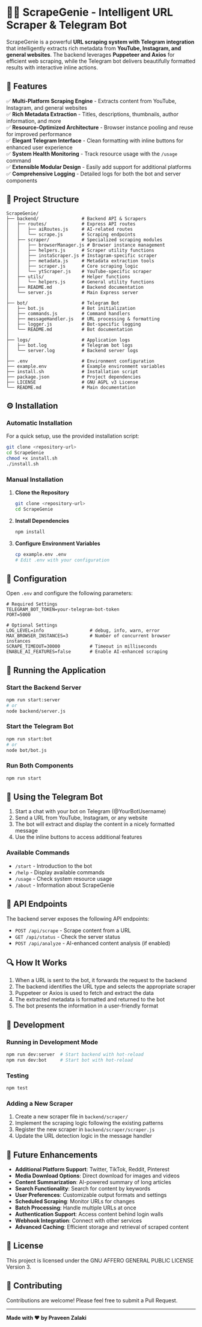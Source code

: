# **🧞‍♂️ ScrapeGenie - Intelligent URL Scraper & Telegram Bot**

ScrapeGenie is a powerful **URL scraping system with Telegram integration** that intelligently extracts rich metadata from **YouTube, Instagram, and general websites**. The backend leverages **Puppeteer and Axios** for efficient web scraping, while the Telegram bot delivers beautifully formatted results with interactive inline actions.


## **🚀 Features**

✅ **Multi-Platform Scraping Engine** - Extracts content from YouTube, Instagram, and general websites  
✅ **Rich Metadata Extraction** - Titles, descriptions, thumbnails, author information, and more  
✅ **Resource-Optimized Architecture** - Browser instance pooling and reuse for improved performance  
✅ **Elegant Telegram Interface** - Clean formatting with inline buttons for enhanced user experience  
✅ **System Health Monitoring** - Track resource usage with the `/usage` command  
✅ **Extensible Modular Design** - Easily add support for additional platforms  
✅ **Comprehensive Logging** - Detailed logs for both the bot and server components  

## **📂 Project Structure**

```
ScrapeGenie/
├── backend/                # Backend API & Scrapers
│   ├── routes/             # Express API routes
│   │   ├── aiRoutes.js     # AI-related routes
│   │   └── scrape.js       # Scraping endpoints
│   ├── scraper/            # Specialized scraping modules
│   │   ├── browserManager.js # Browser instance management
│   │   ├── helpers.js      # Scraper utility functions
│   │   ├── instaScraper.js # Instagram-specific scraper
│   │   ├── metadata.js     # Metadata extraction tools
│   │   ├── scraper.js      # Core scraping logic
│   │   └── ytScraper.js    # YouTube-specific scraper
│   ├── utils/              # Helper functions
│   │   └── helpers.js      # General utility functions
│   ├── README.md           # Backend documentation
│   └── server.js           # Main Express server
│
├── bot/                    # Telegram Bot
│   ├── bot.js              # Bot initialization
│   ├── commands.js         # Command handlers
│   ├── messageHandler.js   # URL processing & formatting
│   ├── logger.js           # Bot-specific logging
│   └── README.md           # Bot documentation
│
├── logs/                   # Application logs
│   ├── bot.log             # Telegram bot logs
│   └── server.log          # Backend server logs
│
├── .env                    # Environment configuration
├── example.env             # Example environment variables
├── install.sh              # Installation script
├── package.json            # Project dependencies
├── LICENSE                 # GNU AGPL v3 License
└── README.md               # Main documentation
```

## **⚙️ Installation**

### **Automatic Installation**

For a quick setup, use the provided installation script:

```sh
git clone <repository-url>
cd ScrapeGenie
chmod +x install.sh
./install.sh
```

### **Manual Installation**

1. **Clone the Repository**
   ```sh
   git clone <repository-url>
   cd ScrapeGenie
   ```

2. **Install Dependencies**
   ```sh
   npm install
   ```

3. **Configure Environment Variables**
   ```sh
   cp example.env .env
   # Edit .env with your configuration
   ```

## **🔧 Configuration**

Open `.env` and configure the following parameters:

```env
# Required Settings
TELEGRAM_BOT_TOKEN=your-telegram-bot-token
PORT=5000

# Optional Settings
LOG_LEVEL=info                 # debug, info, warn, error
MAX_BROWSER_INSTANCES=3        # Number of concurrent browser instances
SCRAPE_TIMEOUT=30000           # Timeout in milliseconds
ENABLE_AI_FEATURES=false       # Enable AI-enhanced scraping
```

## **🚀 Running the Application**

### **Start the Backend Server**

```sh
npm run start:server
# or
node backend/server.js
```

### **Start the Telegram Bot**

```sh
npm run start:bot
# or
node bot/bot.js
```

### **Run Both Components**

```sh
npm run start
```

## **📱 Using the Telegram Bot**

1. Start a chat with your bot on Telegram (@YourBotUsername)
2. Send a URL from YouTube, Instagram, or any website
3. The bot will extract and display the content in a nicely formatted message
4. Use the inline buttons to access additional features

### **Available Commands**

- `/start` - Introduction to the bot
- `/help` - Display available commands
- `/usage` - Check system resource usage
- `/about` - Information about ScrapeGenie

## **🧩 API Endpoints**

The backend server exposes the following API endpoints:

- `POST /api/scrape` - Scrape content from a URL
- `GET /api/status` - Check the server status
- `POST /api/analyze` - AI-enhanced content analysis (if enabled)

## **🔍 How It Works**

1. When a URL is sent to the bot, it forwards the request to the backend
2. The backend identifies the URL type and selects the appropriate scraper
3. Puppeteer or Axios is used to fetch and extract the data
4. The extracted metadata is formatted and returned to the bot
5. The bot presents the information in a user-friendly format

## **🔧 Development**

### **Running in Development Mode**

```sh
npm run dev:server  # Start backend with hot-reload
npm run dev:bot     # Start bot with hot-reload
```

### **Testing**

```sh
npm test
```

### **Adding a New Scraper**

1. Create a new scraper file in `backend/scraper/`
2. Implement the scraping logic following the existing patterns
3. Register the new scraper in `backend/scraper/scraper.js`
4. Update the URL detection logic in the message handler

## **🚀 Future Enhancements**

- **Additional Platform Support**: Twitter, TikTok, Reddit, Pinterest
- **Media Download Options**: Direct download for images and videos
- **Content Summarization**: AI-powered summary of long articles
- **Search Functionality**: Search for content by keywords
- **User Preferences**: Customizable output formats and settings
- **Scheduled Scraping**: Monitor URLs for changes
- **Batch Processing**: Handle multiple URLs at once
- **Authentication Support**: Access content behind login walls
- **Webhook Integration**: Connect with other services
- **Advanced Caching**: Efficient storage and retrieval of scraped content

## **📄 License**

This project is licensed under the GNU AFFERO GENERAL PUBLIC LICENSE Version 3.

## **🤝 Contributing**

Contributions are welcome! Please feel free to submit a Pull Request.



---

**Made with ❤️ by Praveen Zalaki**
